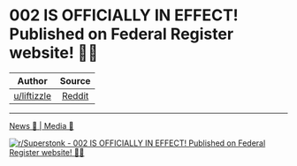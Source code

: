 002 IS OFFICIALLY IN EFFECT! Published on Federal Register website! 🚀🚀
========================================================================

| Author       | Source       | 
| :-------------: |:-------------:|
|  [u/liftizzle](https://www.reddit.com/user/liftizzle/) | [Reddit](https://www.reddit.com/r/Superstonk/comments/o6xgso/002_is_officially_in_effect_published_on_federal/) | 

---

[News 📰 | Media 📱](https://www.reddit.com/r/Superstonk/search?q=flair_name%3A%22News%20%F0%9F%93%B0%20%7C%20Media%20%F0%9F%93%B1%22&restrict_sr=1)

[![r/Superstonk - 002 IS OFFICIALLY IN EFFECT! Published on Federal Register website! 🚀🚀](https://preview.redd.it/mkgl0oxnn6771.jpg?width=640&crop=smart&auto=webp&s=7e311a8db2a544481f54f426ae716c70e02f2bd7)](https://i.redd.it/mkgl0oxnn6771.jpg)
